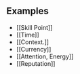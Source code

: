 Examples
---
- [[Skill Point]]
- [[Time]]
- [[Context.]]
- [[Currency]]
- [[Attention, Energy]]
- [[Reputation]]


